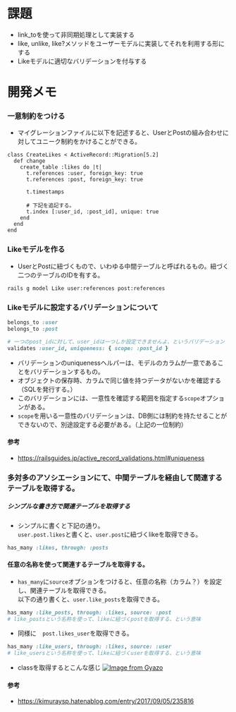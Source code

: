 # 課題
- link_toを使って非同期処理として実装する
- like, unlike, like?メソッドをユーザーモデルに実装してそれを利用する形にする
- Likeモデルに適切なバリデーションを付与する

# 開発メモ
### 一意制約をつける
- マイグレーションファイルに以下を記述すると、UserとPostの組み合わせに対してユニーク制約をかけることができる。
```
class CreateLikes < ActiveRecord::Migration[5.2]
  def change
    create_table :likes do |t|
      t.references :user, foreign_key: true
      t.references :post, foreign_key: true

      t.timestamps
      
      # 下記を追記する。
      t.index [:user_id, :post_id], unique: true
    end
  end
end

```
### Likeモデルを作る
- UserとPostに紐づくもので、いわゆる中間テーブルと呼ばれるもの。紐づく二つのテーブルのIDを有する。
```
rails g model Like user:references post:references
```
### Likeモデルに設定するバリデーションについて
```like.rb
belongs_to :user
belongs_to :post

# 一つのpost_idに対して、user_idは一つしか設定できませんよ、というバリデーション
validates :user_id, uniqueness: { scope: :post_id }
```

- バリデーションのuniquenessヘルパーは、モデルのカラムが一意であることをバリデーションするもの。
- オブジェクトの保存時、カラムで同じ値を持つデータがないかを確認する（SQLを発行する。）
- このバリデーションには、一意性を確認する範囲を指定する`scope`オプションがある。 
- `scope`を用いる一意性のバリデーションは、DB側には制約を持たせることができないので、別途設定する必要がある。（上記の一位制約）


#### 参考
- https://railsguides.jp/active_record_validations.html#uniqueness

### 多対多のアソシエーションにて、中間テーブルを経由して関連するテーブルを取得する。
##### シンプルな書き方で関連テーブルを取得する
- シンプルに書くと下記の通り。<br>`user.post.likes`と書くと、`user.post`に紐づくlikeを取得できる。
```user.rb
has_many :likes, through: :posts
```
#### 任意の名称を使って関連するテーブルを取得する。
- `has_many`に`source`オプションをつけると、任意の名称（カラム？）を設定し、関連テーブルを取得できる。<br> 以下の通り書くと、`user.like_posts`を取得できる。
```user.rb
has_many :like_posts, through: :likes, source: :post
# like_postsという名称を使って、likeに紐づくpostを取得する、という意味
```
- 同様に　`post.likes_user`を取得できる。
```post.rb
has_many :like_users, through: :likes, source: :user
# like_usersという名称を使って、likeに紐づくuserを取得する、という意味
```
- classを取得するとこんな感じ
[![Image from Gyazo](https://i.gyazo.com/795ab72ff67ffff7a670475619ffec0c.png)](https://gyazo.com/795ab72ff67ffff7a670475619ffec0c)
#### 参考
- https://kimuraysp.hatenablog.com/entry/2017/09/05/235816


